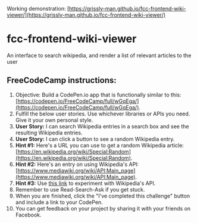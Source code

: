Working demonstration: [https://grissly-man.github.io/fcc-frontend-wiki-viewer/](https://grissly-man.github.io/fcc-frontend-wiki-viewer/)

# fcc-frontend-wiki-viewer
An interface to search wikipedia, and render a list of relevant articles to the user

## FreeCodeCamp instructions:
1. Objective: Build a CodePen.io app that is functionally similar to this: [https://codepen.io/FreeCodeCamp/full/wGqEga/](https://codepen.io/FreeCodeCamp/full/wGqEga/).
2. Fulfill the below user stories. Use whichever libraries or APIs you need. Give it your own personal style.
3. **User Story:** I can search Wikipedia entries in a search box and see the resulting Wikipedia entries.
4. **User Story:** I can click a button to see a random Wikipedia entry.
5. **Hint #1:** Here's a URL you can use to get a random Wikipedia article: [https://en.wikipedia.org/wiki/Special:Random](https://en.wikipedia.org/wiki/Special:Random).
6. **Hint #2:** Here's an entry on using Wikipedia's API: [https://www.mediawiki.org/wiki/API:Main_page](https://www.mediawiki.org/wiki/API:Main_page).
7. **Hint #3:** Use [this link](https://en.wikipedia.org/wiki/Special:ApiSandbox#action=query&titles=Main%20Page&prop=revisions&rvprop=content&format=jsonfm) to experiment with Wikipedia's API.
8. Remember to use Read-Search-Ask if you get stuck.
9.  When you are finished, click the "I've completed this challenge" button and include a link to your CodePen.
10. You can get feedback on your project by sharing it with your friends on Facebook.